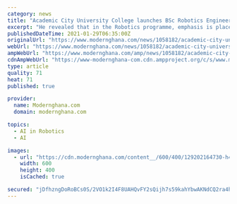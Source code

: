```yaml
---
category: news
title: "Academic City University College launches BSc Robotics Engineering Programme"
excerpt: "He revealed that in the Robotics programme, emphasis is placed on design, analysis and modeling, programming, integration of Artificial Intelligence (AI) and manufacturing. \"Additionally, the need to industrialise has been effectively articulated by the ..."
publishedDateTime: 2021-01-29T06:35:00Z
originalUrl: "https://www.modernghana.com/news/1058182/academic-city-university-college-launches-bsc-robo.html"
webUrl: "https://www.modernghana.com/news/1058182/academic-city-university-college-launches-bsc-robo.html"
ampWebUrl: "https://www.modernghana.com/amp/news/1058182/academic-city-university-college-launches-bsc-robo.html"
cdnAmpWebUrl: "https://www-modernghana-com.cdn.ampproject.org/c/s/www.modernghana.com/amp/news/1058182/academic-city-university-college-launches-bsc-robo.html"
type: article
quality: 71
heat: 71
published: true

provider:
  name: Modernghana.com
  domain: modernghana.com

topics:
  - AI in Robotics
  - AI

images:
  - url: "https://cdn.modernghana.com/content__/600/400/129202164730-h41o266fea-whatsapp-image-2021-01-28-at-11.04.26-pm.jpeg"
    width: 600
    height: 400
    isCached: true

secured: "jDfhzngDoRoBCs0S/2VO1k2I4F8UAHQvFY2sQijh7s59kahYbwAKNdCQ2ra4hPXYkrl+mSM40lZqxPD+nHkfjPZQxHji9R7Jbem25wCIv5Z8Lxr6MdaOwclIdAo/UZ4TT2ovFMKMsZpAWLCsnFi7+2MK18Q+PNxOqqGxy5WrR1gyQYT3KmkyCTMCPp/9bna9AGCgVyJlcJPbcqIpz+w4pQMI5ciD3909dUbgRD6PjUfxS9HVu9xOlF8UvHGKx/vyHabl/3KZcyoyRCVJMGimHOlk3pydpwcXFIrTZAQH1T5cj/W7GhulNuuCprquGUBIeufhFhL6AFbTZa8vokZYWn7xr5ykwJDyd+3ocYax004=;FjWQPfS9f6TX27vnYXEPIA=="
---
```


